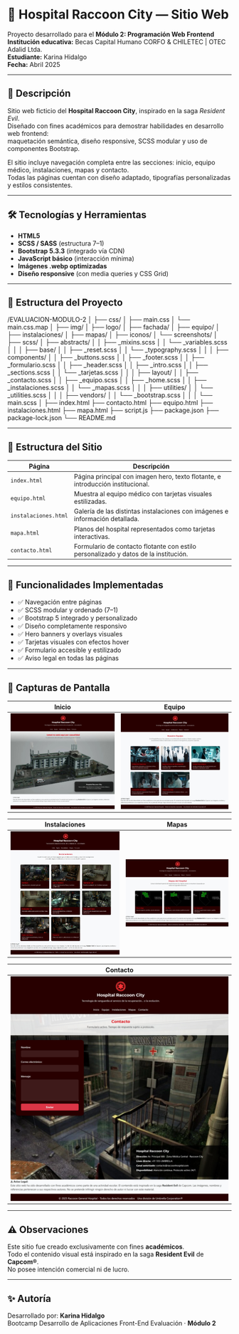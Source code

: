 # 🏥 Hospital Raccoon City — Sitio Web

Proyecto desarrollado para el **Módulo 2: Programación Web Frontend**  
**Institución educativa:** Becas Capital Humano CORFO & CHILETEC | OTEC Adalid Ltda.  
**Estudiante:** Karina Hidalgo  
**Fecha:** Abril 2025

---

## 📌 Descripción

Sitio web ficticio del **Hospital Raccoon City**, inspirado en la saga *Resident Evil*.  
Diseñado con fines académicos para demostrar habilidades en desarrollo web frontend:  
maquetación semántica, diseño responsive, SCSS modular y uso de componentes Bootstrap.

El sitio incluye navegación completa entre las secciones: inicio, equipo médico, instalaciones, mapas y contacto.  
Todas las páginas cuentan con diseño adaptado, tipografías personalizadas y estilos consistentes.

---

## 🛠️ Tecnologías y Herramientas

- **HTML5**
- **SCSS / SASS** (estructura 7–1)
- **Bootstrap 5.3.3** (integrado vía CDN)
- **JavaScript básico** (interacción mínima)
- **Imágenes .webp optimizadas**
- **Diseño responsive** (con media queries y CSS Grid)

---

## 📁 Estructura del Proyecto

/EVALUACION-MODULO-2
│
├── css/
│   ├── main.css
│   └── main.css.map
│
├── img/
│   ├── logo/
│   ├── fachada/
│   ├── equipo/
│   ├── instalaciones/
│   ├── mapas/
│   ├── iconos/
│   └── screenshots/
│
├── scss/
│   ├── abstracts/
│   │   ├── _mixins.scss
│   │   └── _variables.scss
│   │
│   ├── base/
│   │   ├── _reset.scss
│   │   └── _typography.scss
│   │
│   ├── components/
│   │   ├── _buttons.scss
│   │   ├── _footer.scss
│   │   ├── _formulario.scss
│   │   ├── _header.scss
│   │   ├── _intro.scss
│   │   ├── _sections.scss
│   │   └── _tarjetas.scss
│   │
│   ├── layout/
│   │   ├── _contacto.scss
│   │   ├── _equipo.scss
│   │   ├── _home.scss
│   │   ├── _instalaciones.scss
│   │   └── _mapas.scss
│   │
│   ├── utilities/
│   │   └── _utilities.scss
│   │
│   ├── vendors/
│   │   └── _bootstrap.scss
│   │
│   └── main.scss
│
├── index.html
├── contacto.html
├── equipo.html
├── instalaciones.html
├── mapa.html
├── script.js
├── package.json
├── package-lock.json
└── README.md

---

## 📄 Estructura del Sitio

| Página              | Descripción                                                                            |
|---------------------|----------------------------------------------------------------------------------------|
| `index.html`         | Página principal con imagen hero, texto flotante, e introducción institucional.       |
| `equipo.html`        | Muestra al equipo médico con tarjetas visuales estilizadas.                          |
| `instalaciones.html` | Galería de las distintas instalaciones con imágenes e información detallada.         |
| `mapa.html`          | Planos del hospital representados como tarjetas interactivas.                        |
| `contacto.html`      | Formulario de contacto flotante con estilo personalizado y datos de la institución.  |

---

## 🧩 Funcionalidades Implementadas

- ✅ Navegación entre páginas
- ✅ SCSS modular y ordenado (7–1)
- ✅ Bootstrap 5 integrado y personalizado
- ✅ Diseño completamente responsivo
- ✅ Hero banners y overlays visuales
- ✅ Tarjetas visuales con efectos hover
- ✅ Formulario accesible y estilizado
- ✅ Aviso legal en todas las páginas

---

## 📸 Capturas de Pantalla

| Inicio | Equipo |
|:--:|:--:|
| ![](img/screenshots/screenshot-index.jpeg) | ![](img/screenshots/screenshot-equipo.jpeg) |

| Instalaciones | Mapas |
|:--:|:--:|
| ![](img/screenshots/screenshot-instalaciones.jpeg) | ![](img/screenshots/screenshot-mapas.jpeg) |

| Contacto |
|:--:|
| ![](img/screenshots/screenshot-contacto.jpeg) |

---

## ⚠️ Observaciones

Este sitio fue creado exclusivamente con fines **académicos**.  
Todo el contenido visual está inspirado en la saga **Resident Evil** de **Capcom®**.  
No posee intención comercial ni de lucro.

---

## ✨ Autoría

Desarrollado por: **Karina Hidalgo**  
Bootcamp Desarrollo de Aplicaciones Front-End 
Evaluación · **Módulo 2**
